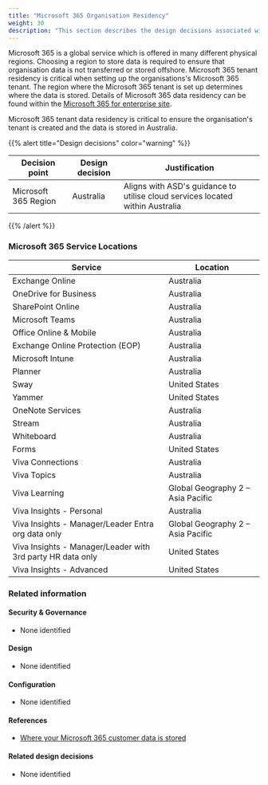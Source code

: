 ```yaml
---
title: "Microsoft 365 Organisation Residency"
weight: 30
description: "This section describes the design decisions associated with Microsoft 365 for system(s) built using ASD's Blueprint for Secure Cloud."
---
```


Microsoft 365 is a global service which is offered in many different physical regions. Choosing a region to store data is required to ensure that organisation data is not transferred or stored offshore. Microsoft 365 tenant residency is critical when setting up the organisations's Microsoft 365 tenant. The region where the Microsoft 365 tenant is set up determines where the data is stored. Details of Microsoft 365 data residency can be found within the [Microsoft 365 for enterprise site](https://learn.microsoft.com/microsoft-365/enterprise/o365-data-locations?view=o365-worldwide).

Microsoft 365 tenant data residency is critical to ensure the organisation's tenant is created and the data is stored in Australia.

{{% alert title="Design decisions" color="warning" %}}

| Decision point       | Design decision | Justification                                                                |
|----------------------|-----------------|------------------------------------------------------------------------------|
| Microsoft 365 Region | Australia       | Aligns with ASD's guidance to utilise cloud services located within Australia |

{{% /alert %}}

### Microsoft 365 Service Locations 

| Service                                                    | Location                          |
| ---------------------------------------------------------- | --------------------------------- |
| Exchange Online                                            | Australia                         |
| OneDrive for Business                                      | Australia                         |
| SharePoint Online                                          | Australia                         |
| Microsoft Teams                                            | Australia                         |
| Office Online & Mobile                                     | Australia                         |
| Exchange Online Protection (EOP)                           | Australia                         |
| Microsoft Intune                                           | Australia                         |
| Planner                                                    | Australia                         |
| Sway                                                       | United States                     |
| Yammer                                                     | United States                     |
| OneNote Services                                           | Australia                         |
| Stream                                                     | Australia                         |
| Whiteboard                                                 | Australia                         |
| Forms                                                      | United States                     |
| Viva Connections                                           | Australia                         |
| Viva Topics                                                | Australia                         |
| Viva Learning                                              | Global Geography 2 – Asia Pacific |
| Viva Insights - Personal                                   | Australia                         |
| Viva Insights - Manager/Leader Entra org data only         | Global Geography 2 – Asia Pacific |
| Viva Insights - Manager/Leader with 3rd party HR data only | United States                     |
| Viva Insights - Advanced                                   | United States                     |

### Related information

#### Security & Governance

* None identified

#### Design

* None identified

#### Configuration

* None identified
#### References

* [Where your Microsoft 365 customer data is stored](https://docs.microsoft.com/microsoft-365/enterprise/o365-data-locations?view=o365-worldwide)

#### Related design decisions

* None identified

